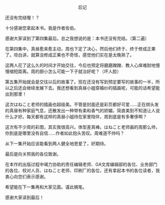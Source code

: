 <p align="center">后记</p>

还没有完结喔！？

十分感谢您拿起本书。我是作者佐伯。

感谢大家读到了第四集最后。总之我想说的是：本书还没有完结。（第二遍）

在第四集中，真昼愈来愈主动，周也下定了决心，然后他们终于、终于修成正果了。坦白讲，就算没修成正果也不奇怪，感觉他们实在是太晚熟了。

这两人花了这么久的时间才开始交往，今后也预定将磨磨蹭蹭、教人心痒难耐地慢慢缩短距离。周的胆小怎么可能一下子就治好呢？（坏人脸）

第五集开始就会是交往以后的故事了。现在还没有写到预定要写的故事的一半，所以之后还会继续发展下去。我还想看到真昼小姐穿婚纱的插画呢，可能的话希望能出到那里！

这次はねこと老师的插画也超级美。不管是封面还是彩页都好可爱……正在绑头发的真昼有种家庭气息，还散发出一种带有柔和香气的娇媚，简直美到不知道让人说什么才好。每天都有这样的真昼小姐待在家里陪伴，周到底是有多奢侈啊？

这次有不少周的彩图，其实我很高兴。体型差真棒。はねこと老师画的周那么帅，你到底是哪里没有自信……作者如此抱头苦叹。周难道不帅吗？

从下一集开始应该能看到两人健全地恩爱了，好期待。

最后是向关照我的各位致谢。

在本作的出版过程中竭力协助的责任编辑老师、GA文库编辑部的各位、业务部门的各位、校对人员、はねこと老师、印刷厂的各位，还有拿起本书的各位读者，我衷心向您们表示感谢。

希望能在下一集再和大家见面。谨此搁笔。

感谢大家读到最后！

